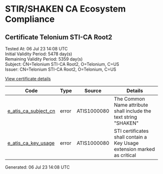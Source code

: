 # STIR/SHAKEN CA Ecosystem Compliance

## Certificate Telonium STI-CA Root2

Tested At: 06 Jul 23 14:08 UTC\
Initial Validity Period: 5478 day(s)\
Remaining Validity Period: 5359 day(s)\
Subject: CN=Telonium STI-CA Root2, O=Telonium, C=US\
Issuer: CN=Telonium STI-CA Root2, O=Telonium, C=US

[View certificate details](https://understandingwebpki.com/?cert=MIIByTCCAXCgAwIBAgIJAPCEXenyA%2B7uMAoGCCqGSM49BAMCMEAxCzAJBgNVBAYTAlVTMREwDwYDVQQKDAhUZWxvbml1bTEeMBwGA1UEAwwVVGVsb25pdW0gU1RJLUNBIFJvb3QyMB4XDTIzMDMwODE4NDA0NloXDTM4MDMwNzE4NDA0NlowQDELMAkGA1UEBhMCVVMxETAPBgNVBAoMCFRlbG9uaXVtMR4wHAYDVQQDDBVUZWxvbml1bSBTVEktQ0EgUm9vdDIwWTATBgcqhkjOPQIBBggqhkjOPQMBBwNCAARjEpBulgiv7TB%2FM3My6TJLPM5uW91B9bMqRuE33M65ZpwKMKXUAy2PTmDn1ByZ%2BU5%2B9Yrnj%2Bd%2FyGRY6un53kmIo1MwUTAdBgNVHQ4EFgQU7yE34rjHPD9fTWKIppKMGubjaRYwHwYDVR0jBBgwFoAU7yE34rjHPD9fTWKIppKMGubjaRYwDwYDVR0TAQH%2FBAUwAwEB%2FzAKBggqhkjOPQQDAgNHADBEAiBlcMo4%2BfFwABkUkgsc6W2Nm1LI9HyxFui18vBNSlptdgIgXqbks3e77stMnpsjxmjTtj656akguNKoIZdPP6VGFY4%3D)

| Code | Type | Source | Details |
|------|------|--------|---------|
| [e_atis_ca_subject_cn](../../ISSUES/e_atis_ca_subject_cn/README.md) | error | ATIS1000080 | The Common Name attribute shall include the text string "SHAKEN" |
| [e_atis_ca_key_usage](../../ISSUES/e_atis_ca_key_usage/README.md) | error | ATIS1000080 | STI certificates shall contain a Key Usage extension marked as critical |


Generated: 06 Jul 23 14:08 UTC